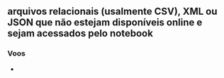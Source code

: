 ## arquivos relacionais (usalmente CSV), XML ou JSON que não estejam disponíveis online e sejam acessados pelo notebook
### Voos
-  
